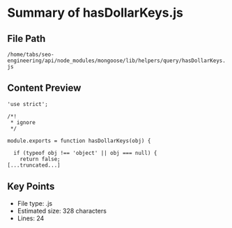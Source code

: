 # Summary of hasDollarKeys.js
  
## File Path
`/home/tabs/seo-engineering/api/node_modules/mongoose/lib/helpers/query/hasDollarKeys.js`

## Content Preview
```
'use strict';

/*!
 * ignore
 */

module.exports = function hasDollarKeys(obj) {

  if (typeof obj !== 'object' || obj === null) {
    return false;
[...truncated...]
```

## Key Points
- File type: .js
- Estimated size: 328 characters
- Lines: 24

